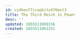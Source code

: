 ```yaml
---
id: cz4henf7icopbitz476mzt3
title: The Third Reich in Power
desc: ''
updated: 1655511069156
created: 1655511063251
---
```


